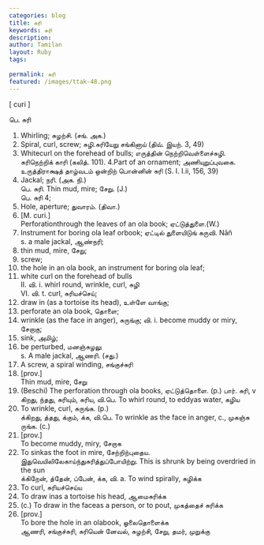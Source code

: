 ```yaml
---
categories: blog
title: சுரி
keywords: சுரி
description: 
author: Tamilan
layout: Ruby
tags: 
 
permalink: சுரி
featured: /images/ttak-48.png
---
```

  
[ curi ]  
  
பெ. சுரி  
1. Whirling; சுழற்சி. (சங். அக.)  
2. Spiral, curl, screw; சுழி.சுரியேறு சங்கினாய் (திவ். இயற். 3, 49)  
3. Whitecurl on the forehead of bulls; எருத்தின் நெற்றிவெள்ளைச்சுழி. சுரிநெற்றிக் காரி (கலித். 101). 4.Part of an ornament; அணியுறுப்புவகை. உருத்திராக்ஷத் தாழ்வடம் ஒன்றிற் பொன்னின் சுரி (S. I. I.ii, 156, 39)  
5. Jackal; நரி. (அக. நி.)  
பெ. சுரி. Thin mud, mire; சேறு. (J.)  
பெ. சுரி 4;   
1. Hole, aperture; துவாரம். (திவா.)  
2. [M. curi.]  
Perforationthrough the leaves of an ola book; ஏட்டுத்துளை.(W.)  
3. Instrument for boring ola leaf orbook; ஏட்டில் துளையிடுங் கருவி. Nāñ  
s. a male jackal, ஆண்நரி;  
2. thin mud, mire, சேறு;  
3. screw;  
4. the hole in an ola book, an instrument for boring ola leaf;  
5. white curl on the forehead of bulls  
II. வி. i. whirl round, wrinkle, curl, சுழி  
VI. வி. t. curl, சுரியச்செய்;  
2. draw in (as a tortoise its head), உள்ளே வாங்கு;  
3. perforate an ola book, தொளை;  
4. wrinkle (as the face in anger), சுருங்கு; வி. i. become muddy or miry, சேறாகு;  
5. sink, அமிழ்;  
6. be perturbed, மனஞ்சுழலு  
s. A male jackal, ஆணரி. (சது.)  
2. A screw, a spiral winding, சங்குச்சுரி  
3. [prov.]  
Thin mud, mire, சேறு  
4. (Beschi) The perforation through ola books, ஏட்டுத்தொளை. (p.) பார். சுரி, v  
கிறது, ந்தது, சுரியும், சுரிய, வி.பெ. To whirl round, to eddyas water, கழிய  
2. To wrinkle, curl, சுருங்க. (p.)  
க்கிறது, த்தது, க்கும், க்க, வி.பெ. To wrinkle as the face in anger, c., முகஞ்சு ருங்க. (c.)  
2. [prov.]  
To become muddy, miry, சேறாக  
3. To sinkas the foot in mire, சேற்றிற்புதைய. இதுவெயிலிலேகாய்ந்துசுரித்துப்போயிற்று. This is shrunk by being overdried in the sun  
க்கிறேன், த்தேன், ப்பேன், க்க, வி. a. To wind spirally, சுழிக்க  
2. To curl, சுரியச்செய்ய  
3. To draw inas a tortoise his head, ஆமைசுரிக்க  
4. (c.) To draw in the faceas a person, or to pout, முகத்தைச் சுரிக்க  
5. [prov.]  
To bore the hole in an olabook, ஓலைதொளைக்க  
ஆணரி, சங்குச்சுரி, சுரியென் னேவல், சுழற்சி, சேறு, தமர், முறுக்கு